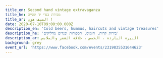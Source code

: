 ```yaml
---
title_en: Second hand vintage extravaganza
title_he: מכירת בגדי יד שנייה
title_ar: الصيف هون !
date: 2020-07-10T09:00:00.000Z
description_en: 'Cold beers, hummus, haircuts and vintage treasures'
description_he: 'בירות קרות, חומוס, תספורות ובגדים מדליקים'
description_ar: البيرة الباردة ، الحمص ، حلاقة الشعر والملابس
background: grey
event_url: 'https://www.facebook.com/events/2319835531644623'
---
```

